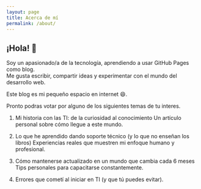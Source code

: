 ```yaml
---
layout: page
title: Acerca de mí
permalink: /about/
---
```


## ¡Hola! 👋

Soy un apasionado/a de la tecnología, aprendiendo a usar GitHub Pages como blog.  
Me gusta escribir, compartir ideas y experimentar con el mundo del desarrollo web.

Este blog es mi pequeño espacio en internet 😄.

Pronto podras votar por alguno de los siguientes temas de tu interes.

1. Mi historia con las TI: de la curiosidad al conocimiento
Un artículo personal sobre cómo llegue a este mundo.

2. Lo que he aprendido dando soporte técnico (y lo que no enseñan los libros)
Experiencias reales que muestren mi enfoque humano y profesional.

3. Cómo mantenerse actualizado en un mundo que cambia cada 6 meses
Tips personales para capacitarse constantemente.

4. Errores que cometí al iniciar en TI (y que tú puedes evitar).
